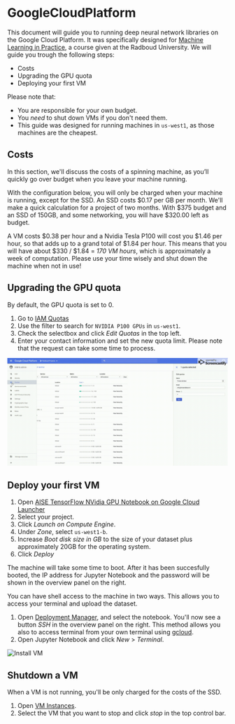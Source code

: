 # GoogleCloudPlatform
This document will guide you to running deep neural network libraries on the Google Cloud Platform. It was specifically designed for [Machine Learning in Practice](https://www.ru.nl/prospectus/socsci/courses-osiris/ai/nwi-imc030-machine-learning-practice/), a course given at the Radboud University. We will guide you trough the following steps:
* Costs
* Upgrading the GPU quota
* Deploying your first VM

Please note that:
* You are responsible for your own budget.
* You _need_ to shut down VMs if you don't need them.
* This guide was designed for running machines in `us-west1`, as those machines are the cheapest.

## Costs
In this section, we'll discuss the costs of a spinning machine, as you’ll quickly go over budget when you leave your machine running.

With the configuration below, you will only be charged when your machine is running, except for the SSD. An SSD costs $0.17 per GB per month. We'll make a quick calculation for a project of two months. With $375 budget and an SSD of 150GB, and some networking, you will have $320.00 left as budget.

A VM costs $0.38 per hour and a Nvidia Tesla P100 will cost you $1.46 per hour, so that adds up to a grand total of $1.84 per hour. This means that you will have about $330 / $1.84 = *170 VM hours*, which is approximately a week of computation. Please use your time wisely and shut down the machine when not in use!

## Upgrading the GPU quota
By default, the GPU quota is set to 0.
1. Go to [IAM Quotas](https://console.cloud.google.com/iam-admin/quotas)
2. Use the filter to search for `NVIDIA P100 GPUs` in `us-west1`. 
3. Check the selectbox and click _Edit Quotas_ in the top left.
4. Enter your contact information and set the new quota limit.
Please note that the request can take some time to process.

![Update Quota](gifs/quota.gif)

## Deploy your first VM
1. Open [AISE TensorFlow NVidia GPU Notebook on Google Cloud Launcher](https://console.cloud.google.com/projectselector/launcher/details/jetware/tensorflow-python-cuda-minilab)
2. Select your project.
3. Click _Launch on Compute Engine_.
4. Under _Zone_, select `us-west1-b`.
5. Increase _Boot disk size in GB_ to the size of your dataset plus approximately 20GB for the operating system.
6. Click _Deploy_

The machine will take some time to boot. After it has been succesfully booted, the IP address for Jupyter Notebook and the password will be shown in the overview panel on the right. 

You can have shell access to the machine in two ways. This allows you to access your terminal and upload the dataset.
1. Open [Deployment Manager](https://console.cloud.google.com/dm/deployments), and select the notebook. You'll now see a button _SSH_ in the overview panel on the right. This method allows you also to access terminal from your own terminal using [gcloud](https://cloud.google.com/sdk/docs). 
2. Open Jupyter Notebook and click _New_ > _Terminal_.



![Install VM](gifs/vm.gif)

## Shutdown a VM
When a VM is not running, you'll be only charged for the costs of the SSD.
1. Open [VM Instances](https://console.cloud.google.com/compute/instances).
2. Select the VM that you want to stop and click _stop_ in the top control bar.


